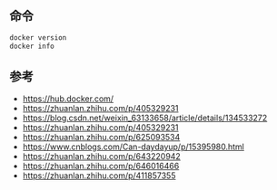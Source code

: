 ## 命令

```bash
docker version
docker info
```

## 参考
- https://hub.docker.com/
- https://zhuanlan.zhihu.com/p/405329231
- https://blog.csdn.net/weixin_63133658/article/details/134533272
- https://zhuanlan.zhihu.com/p/405329231
- https://zhuanlan.zhihu.com/p/625093534
- https://www.cnblogs.com/Can-daydayup/p/15395980.html
- https://zhuanlan.zhihu.com/p/643220942
- https://zhuanlan.zhihu.com/p/646016466
- https://zhuanlan.zhihu.com/p/411857355